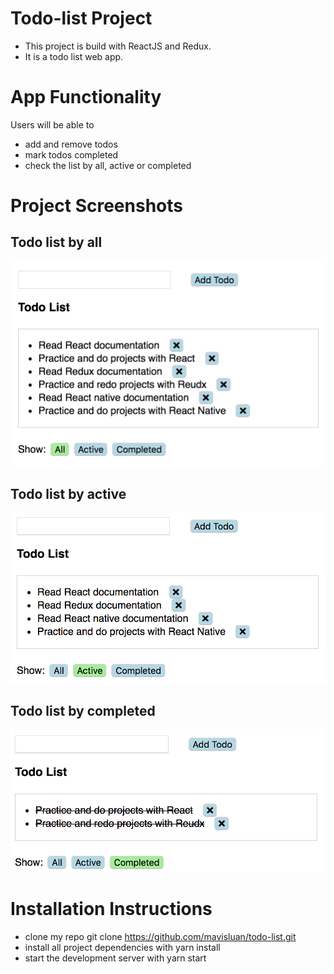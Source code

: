 # Todo-list Project

- This project is build with ReactJS and Redux.
- It is a todo list web app.


# App Functionality

Users will be able to 
- add and remove todos
- mark todos completed 
- check the list by all, active or completed


# Project Screenshots

## Todo list by all
![](src/icons/1.png )

## Todo list by active
![](src/icons/2.png )

## Todo list by completed
![](src/icons/3.png )


# Installation Instructions
- clone my repo git clone https://github.com/mavisluan/todo-list.git
- install all project dependencies with yarn install
- start the development server with yarn start